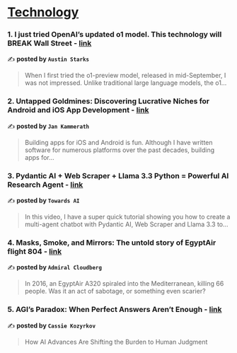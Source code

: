
<h1><a href=https://medium.com/tag/technology/recommended target="_blank" rel="noopener noreferrer">Technology</a></h1>
<h3>1. I just tried OpenAI’s updated o1 model. This technology will BREAK Wall Street - <a href="https://medium.com/@austin-starks/i-just-tried-openais-updated-o1-model-this-technology-will-break-wall-street-5f99bcdac976" target="_blank" rel="noopener noreferrer">link</a></h3>

✍️ **posted by `Austin Starks`**

<blockquote>When I first tried the o1-preview model, released in mid-September, I was not impressed. Unlike traditional large language models, the o1…</blockquote>

<h3>2. Untapped Goldmines: Discovering Lucrative Niches for Android and iOS App Development - <a href="https://medium.com/@jankammerath/untapped-goldmines-discovering-lucrative-niches-for-android-and-ios-app-development-ac7b073abcfd" target="_blank" rel="noopener noreferrer">link</a></h3>

✍️ **posted by `Jan Kammerath`**

<blockquote>Building apps for iOS and Android is fun. Although I have written software for numerous platforms over the past decades, building apps for…</blockquote>

<h3>3. Pydantic AI + Web Scraper + Llama 3.3 Python = Powerful AI Research Agent - <a href="https://medium.com/towards-artificial-intelligence/pydantic-ai-web-scraper-llama-3-3-python-powerful-ai-research-agent-6d634a9565fe" target="_blank" rel="noopener noreferrer">link</a></h3>

✍️ **posted by `Towards AI`**

<blockquote>In this video, I have a super quick tutorial showing you how to create a multi-agent chatbot with Pydantic AI, Web Scraper and Llama 3.3 to…</blockquote>

<h3>4. Masks, Smoke, and Mirrors: The untold story of EgyptAir flight 804 - <a href="https://medium.com/@admiralcloudberg/masks-smoke-and-mirrors-the-untold-story-of-egyptair-flight-804-42c788fcac2d" target="_blank" rel="noopener noreferrer">link</a></h3>

✍️ **posted by `Admiral Cloudberg`**

<blockquote>In 2016, an EgyptAir A320 spiraled into the Mediterranean, killing 66 people. Was it an act of sabotage, or something even scarier?</blockquote>

<h3>5. AGI’s Paradox: When Perfect Answers Aren’t Enough - <a href="https://medium.com/@kozyrkov/agis-paradox-when-perfect-answers-aren-t-enough-9770e4d1717a" target="_blank" rel="noopener noreferrer">link</a></h3>

✍️ **posted by `Cassie Kozyrkov`**

<blockquote>How AI Advances Are Shifting the Burden to Human Judgment</blockquote>

